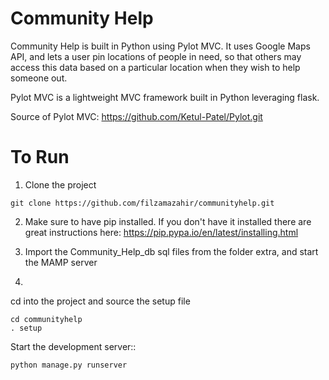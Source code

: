 # Community Help
Community Help is built in Python using Pylot MVC. It uses Google Maps API, and lets a user pin locations of people in need, so that others may access this data based on a particular location when they wish to help someone out.

Pylot MVC is a lightweight MVC framework built in Python leveraging flask.

Source of Pylot MVC: https://github.com/Ketul-Patel/Pylot.git

# To Run

1) Clone the project
```
git clone https://github.com/filzamazahir/communityhelp.git
```

2) Make sure to have pip installed. If you don't have it installed there are great instructions here: https://pip.pypa.io/en/latest/installing.html

3) Import the Community_Help_db sql files from the folder extra, and start the MAMP server

4) 
cd into the project and source the setup file
```
cd communityhelp
. setup
```

Start the development server::
```
python manage.py runserver
```


